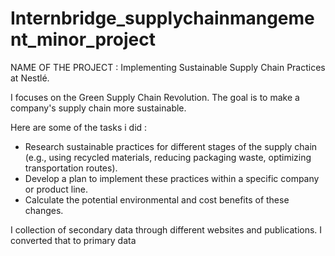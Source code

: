 # Internbridge_supplychainmangement_minor_project

NAME OF THE PROJECT : Implementing Sustainable Supply Chain Practices at Nestlé.

I focuses on the Green Supply Chain Revolution. The goal is to make a company's supply chain more sustainable.

Here are some of the tasks i did :
 * Research sustainable practices for different stages of the supply chain (e.g., using recycled materials, reducing packaging waste, optimizing transportation routes).
 * Develop a plan to implement these practices within a specific company or product line.
 * Calculate the potential environmental and cost benefits of these changes.

 I collection of secondary data through different websites and publications.
 I converted that to primary data
 

   
